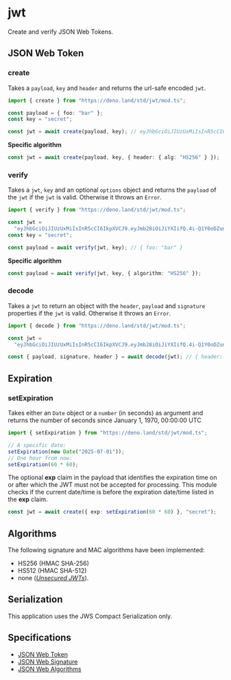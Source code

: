 # jwt

Create and verify JSON Web Tokens.

## JSON Web Token

### create

Takes a `payload`, `key` and `header` and returns the url-safe encoded `jwt`.

```typescript
import { create } from "https://deno.land/std/jwt/mod.ts";

const payload = { foo: "bar" };
const key = "secret";

const jwt = await create(payload, key); // eyJhbGciOiJIUzUxMiIsInR5cCI6IkpXVCJ9.eyJmb28iOiJiYXIifQ.4i-Q1Y0oDZunLgaorkqbYNcNfn5CgdF49UvJ7dUQ4GVTQvpsMLHABkZBWp9sghy3qVOsec6hOcu4RnbFkS30zQ
```

**Specific algorithm**

```typescript
const jwt = await create(payload, key, { header: { alg: "HS256" } });
```

### verify

Takes a `jwt`, `key` and an optional `options` object and returns the `payload`
of the `jwt` if the `jwt` is valid. Otherwise it throws an `Error`.

```typescript
import { verify } from "https://deno.land/std/jwt/mod.ts";

const jwt =
  "eyJhbGciOiJIUzUxMiIsInR5cCI6IkpXVCJ9.eyJmb28iOiJiYXIifQ.4i-Q1Y0oDZunLgaorkqbYNcNfn5CgdF49UvJ7dUQ4GVTQvpsMLHABkZBWp9sghy3qVOsec6hOcu4RnbFkS30zQ";
const key = "secret";

const payload = await verify(jwt, key); // { foo: "bar" }
```

**Specific algorithm**

```ts
const payload = await verify(jwt, key, { algorithm: "HS256" });
```

### decode

Takes a `jwt` to return an object with the `header`, `payload` and `signature`
properties if the `jwt` is valid. Otherwise it throws an `Error`.

```typescript
import { decode } from "https://deno.land/std/jwt/mod.ts";

const jwt =
  "eyJhbGciOiJIUzUxMiIsInR5cCI6IkpXVCJ9.eyJmb28iOiJiYXIifQ.4i-Q1Y0oDZunLgaorkqbYNcNfn5CgdF49UvJ7dUQ4GVTQvpsMLHABkZBWp9sghy3qVOsec6hOcu4RnbFkS30zQ";

const { payload, signature, header } = await decode(jwt); // { header: { alg: "HS512", typ: "JWT" }, payload: { foo: "bar" }, signature: "e22f90d58d280d9ba72e06a8ae4a9b60d70d7e7e4281d178f54bc9edd510e0655342fa6c30b1c00646415a9f6c821cb7a953ac79cea139cbb84676c5912df4cd" }
```

## Expiration

### setExpiration

Takes either an `Date` object or a `number` (in seconds) as argument and returns
the number of seconds since January 1, 1970, 00:00:00 UTC

```typescript
import { setExpiration } from "https://deno.land/std/jwt/mod.ts";

// A specific date:
setExpiration(new Date("2025-07-01"));
// One hour from now:
setExpiration(60 * 60);
```

The optional **exp** claim in the payload that identifies the expiration time on
or after which the JWT must not be accepted for processing. This module checks
if the current date/time is before the expiration date/time listed in the
**exp** claim.

```typescript
const jwt = await create({ exp: setExpiration(60 * 60) }, "secret");
```

## Algorithms

The following signature and MAC algorithms have been implemented:

- HS256 (HMAC SHA-256)
- HS512 (HMAC SHA-512)
- none ([_Unsecured JWTs_](https://tools.ietf.org/html/rfc7519#section-6)).

## Serialization

This application uses the JWS Compact Serialization only.

## Specifications

- [JSON Web Token](https://tools.ietf.org/html/rfc7519)
- [JSON Web Signature](https://www.rfc-editor.org/rfc/rfc7515.html)
- [JSON Web Algorithms](https://www.rfc-editor.org/rfc/rfc7518.html)
